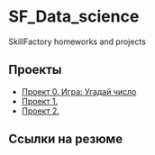 # SF_Data_science
SkillFactory homeworks and projects

## Проекты

* [Проект 0. Игра: Угадай число]()
* [Проект 1. ]()
* [Проект 2. ]()

## Ссылки на резюме

